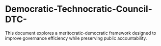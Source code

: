 # Democratic-Technocratic-Council-DTC-
This document explores a meritocratic-democratic framework designed to improve governance efficiency while preserving public accountability.
